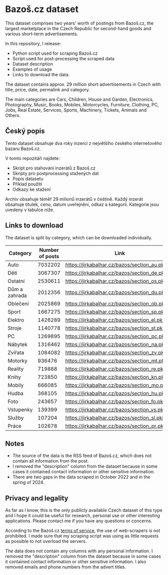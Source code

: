 # Bazoš.cz dataset

This dataset comprises two years' worth of postings from Bazoš.cz, the largest marketplace in the Czech Republic for second-hand goods and various short-term advertisements. 

In this repository, I release:
- Python script used for scraping Bazoš.cz
- Script used for post-processing the scraped data
- Dataset description
- Examples of usage
- Links to download the data.

The dataset contains approx. 29 million short advertisements in Czech with title, price, date, permalink and category. 

The main categories are Cars, Children, House and Garden, Electronics, Photography, Music, Books, Mobiles, Motorcycles, Furniture, Clothing, PC, Jobs, Real Estate, Services, Sports, Machinery, Tickets, Animals and Others.

## Český popis

Tento dataset obsahuje dva roky inzercí z největšího českého internetového bazaru Bazoš.cz. 

V tomto repozitáři najdete:
- Skript pro stahování inzerátů z Bazoš.cz
- Skripty pro postprocessing stažených dat
- Popis datasetu
- Příklad použití
- Odkazy ke stažení

Archiv obsahuje téměř 29 milionů inzerátů v češtině. Každý inzerát obsahuje titulek, cenu, datum uveřejnění, odkaz a kategorii. Kategorie jsou uvedeny v tabulce níže.

## Links to download

The dataset is split by category, which can be downloaded individually.

| Category | Number of posts | Link |
| --- | --- | --- |
| Auto | 7032202 | https://jirkabalhar.cz/bazos/section_au.pkl.gz |
| Děti | 3067307 | https://jirkabalhar.cz/bazos/section_de.pkl.gz |
| Ostatní | 2530611 | https://jirkabalhar.cz/bazos/section_os.pkl.gz |
| Dům a zahrada | 2012356 | https://jirkabalhar.cz/bazos/section_du.pkl.gz |
| Oblečení | 2025869 | https://jirkabalhar.cz/bazos/section_ob.pkl.gz |
| Sport | 1667275 | https://jirkabalhar.cz/bazos/section_sp.pkl.gz |
| Elektro | 1426289 | https://jirkabalhar.cz/bazos/section_el.pkl.gz |
| Stroje | 1140778 | https://jirkabalhar.cz/bazos/section_st.pkl.gz |
| PC | 1269895 | https://jirkabalhar.cz/bazos/section_pc.pkl.gz |
| Nábytek | 1316462 | https://jirkabalhar.cz/bazos/section_na.pkl.gz |
| Zvířata | 1084082 | https://jirkabalhar.cz/bazos/section_zv.pkl.gz |
| Motorky | 936476 | https://jirkabalhar.cz/bazos/section_mt.pkl.gz |
| Reality | 719888 | https://jirkabalhar.cz/bazos/section_re.pkl.gz |
| Knihy | 723850 | https://jirkabalhar.cz/bazos/section_kn.pkl.gz |
| Mobily | 666085 | https://jirkabalhar.cz/bazos/section_mo.pkl.gz |
| Hudba | 368105 | https://jirkabalhar.cz/bazos/section_hu.pkl.gz |
| Foto | 243657 | https://jirkabalhar.cz/bazos/section_fo.pkl.gz |
| Vstupenky | 139399 | https://jirkabalhar.cz/bazos/section_vs.pkl.gz |
| Služby | 107204 | https://jirkabalhar.cz/bazos/section_sl.pkl.gz |
| Práce | 102678 | https://jirkabalhar.cz/bazos/section_pr.pkl.gz |

## Notes
- The source of the data is the RSS feed of Bazoš.cz, which does not contain all information from the post.
- I removed the "description" column from the dataset because in some cases it contained contact information or other sensitive information.
- There are two gaps in the data scraped in October 2022 and in the spring of 2024.

## Privacy and legality
As far as I know, this is the only publicly available Czech dataset of this type and I hope it could be useful for research, personal use or other interesting applications. Please contact me if you have any questions or concerns.

According to the Bazoš.cz [terms of service](https://www.bazos.cz/podminky.php), the use of web-scrapers is not prohibited. I made sure that my scraping script was using as little requests as possible to not overload the servers.

The data does not contain any columns with any personal information. I removed the "description" column from the dataset because in some cases it contained contact information or other sensitive information. I also removed emails and phone numbers from the advert titles.
